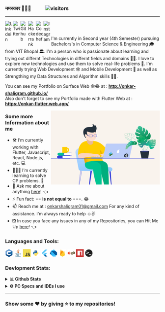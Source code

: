 ### नमस्कार 🙏🙏🙏   &nbsp;&nbsp;&nbsp;&nbsp;&nbsp;&nbsp;&nbsp;&nbsp;&nbsp;&nbsp; ![visitors](https://visitor-badge.glitch.me/badge?page_id=onkar-shaligram.onkar-shaligram)

---

<a href="https://www.linkedin.com/in/onkar-shaligram-a9799b190/">
  <img align="left" alt="Linkdein" width="25px" src="https://cdn.jsdelivr.net/npm/simple-icons@v3/icons/linkedin.svg" />
</a>

<a href="https://twitter.com/shaligram_onkar">
  <img align="left" alt="Twitter" width="25px" src="https://cdn.jsdelivr.net/npm/simple-icons@v3/icons/twitter.svg" />
</a>

<a href="https://github.com/onkar-shaligram">
  <img align="left" alt="Github" width="25px" src="https://cdn.jsdelivr.net/npm/simple-icons@v3/icons/github.svg" />
</a>

<a href="https://www.hackerrank.com/onkarshaligram01">
  <img align="left" alt="Hackerrank" width="25px" src="https://cdn.jsdelivr.net/npm/simple-icons@v3/icons/hackerrank.svg" />
</a>

<a href="https://www.codechef.com/users/longhorn_65">
  <img align="left" alt="Codechef" width="25px" src="https://cdn.jsdelivr.net/npm/simple-icons@v3/icons/codechef.svg" />
</a>

<a href="https://www.instagram.com/o_n__k__a_r/">
  <img align="left" alt="Instagram" width="25px" src="https://cdn.jsdelivr.net/npm/simple-icons@v3/icons/instagram.svg" />
</a>

<br/>
<br/>

I'm currently in Second year (4th Semester) pursuing Bachelors's in Computer Science & Engineering 🎓 from VIT Bhopal 🏛. I'm a person who is passionate about learning and trying out differnt Technologies in differnt fields and domains 🐱‍💻. I love to explore new technologies and use them to solve real-life problems 🤖. I'm currently trying Web Development 🕸️  and Mobile Development 📱 as well as Strengthing my Data Structures and Algorithm skills 🐱‍🏍.

 You can see my Portfolio on Surface Web 🕸😂 at : **http://onkar-shaligram.github.io/** <br/>
 Also don't forget to see my Portfolio made with Flutter Web at : **https://onkar-flutter.web.app/**
 
 <img align="right" height="240" width="355" alt="gif" src="https://raw.githubusercontent.com/onkar-shaligram/onkar-shaligram/master/prog.gif" /> 

### Some more Information about me

- 🛠 I’m currently working with Flutter, Javascript, React, Node.js, etc. 💻
- 👨🏻‍💻 I’m currently learning to solve CP problems. 🤙
- 💬 Ask me about anything [here](https://www.linkedin.com/in/onkar-shaligram-a9799b190/)! 👈
- ⚡ Fun fact:  == **is not equal to** ===. 😂
- 📫 Reach me at : onkarshaligram01@gmail.com For any kind of assistance. I'm always ready to help ☺✌
- ❎ In case you face any issues in any of my Repositories, you can Hit Me Up [here](https://github.com/onkar-shaligram/onkar-shaligram/issues)! 👈

### Languages and Tools:

<code><img height="25" src="https://raw.githubusercontent.com/github/explore/80688e429a7d4ef2fca1e82350fe8e3517d3494d/topics/cpp/cpp.png"></code>
<code><img height="25" src="https://raw.githubusercontent.com/github/explore/80688e429a7d4ef2fca1e82350fe8e3517d3494d/topics/java/java.png"></code>
<code><img height="25" src="https://raw.githubusercontent.com/github/explore/80688e429a7d4ef2fca1e82350fe8e3517d3494d/topics/javascript/javascript.png"></code>
<code><img height="25" src="https://raw.githubusercontent.com/github/explore/80688e429a7d4ef2fca1e82350fe8e3517d3494d/topics/python/python.png"></code>
<code><img height="25" src="https://raw.githubusercontent.com/github/explore/80688e429a7d4ef2fca1e82350fe8e3517d3494d/topics/flutter/flutter.png"></code>
<code><img height="25" src="https://raw.githubusercontent.com/github/explore/80688e429a7d4ef2fca1e82350fe8e3517d3494d/topics/dart/dart.png"></code>
<code><img height="25" src="https://raw.githubusercontent.com/github/explore/80688e429a7d4ef2fca1e82350fe8e3517d3494d/topics/firebase/firebase.png"></code>
<code><img height="25" src="https://raw.githubusercontent.com/github/explore/80688e429a7d4ef2fca1e82350fe8e3517d3494d/topics/git/git.png"></code>
<code><img height="25" src="https://raw.githubusercontent.com/github/explore/80688e429a7d4ef2fca1e82350fe8e3517d3494d/topics/npm/npm.png"></code>
<code><img height="25" src="https://raw.githubusercontent.com/github/explore/80688e429a7d4ef2fca1e82350fe8e3517d3494d/topics/terminal/terminal.png"></code>


### Devlopment Stats:

<details>	
  <summary><b>📊 Github Stats </b></summary>

<img height="250em" src="https://github-readme-stats.vercel.app/api?username=onkar-shaligram&show_icons=true&hide_border=true" width="100%"/></br>
<img height="250em" src="https://github-readme-stats.vercel.app/api/top-langs/?username=onkar-shaligram&exclude_repo=KNN-Image Classification&show_icons=true&hide_border=true&layout=compact&langs_count=10"  width="100%"/>
</details>

<details>	
  <br/>
  <summary><b>⚙️ PC Specs and IDEs I use </b></summary>
  	<ul>
      <li><b>OS:</b> Windows 10 20H2  </li>
	    <li><b>Laptop: </b> HP Pavilion 15 (i7, GTX 1650)</li>
  	  <li><b>Browser: </b> Google Chrome </li>
	    <li><b>Code Editor:</b> Mostly VSCode <img src="https://img.icons8.com/fluent/18/000000/visual-studio-code-2019.png"/> </li>
	 <br/>
	  See My VSCode Configrations and settings at <a href=" ">here.</a>
	</ul>	
</details>

---

### Show some ❤️ by giving ⭐ to my repositories!
